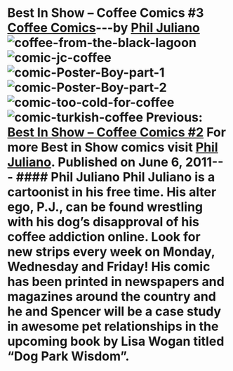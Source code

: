 # Best In Show – Coffee Comics #3 [Coffee Comics](https://ineedcoffee.com/section/coffee-comics/)---by [Phil Juliano](https://ineedcoffee.com/by/phil-juliano/)![coffee-from-the-black-lagoon](https://ineedcoffee.com/assets/coffee-from-the-black-lagoon1.DD7FR2-M_1GXtjR.webp)![comic-jc-coffee](https://ineedcoffee.com/assets/comic-jc-coffee.DRMPR6EM_WSGcc.webp)![comic-Poster-Boy-part-1](https://ineedcoffee.com/assets/comic-Poster-Boy-part-1.Cr7Uq4Gk_Z1uwzjW.webp)![comic-Poster-Boy-part-2](https://ineedcoffee.com/assets/comic-Poster-Boy-part-2.D6lNhPfa_8Lp6l.webp)![comic-too-cold-for-coffee](https://ineedcoffee.com/assets/comic-too-cold-for-coffee.K-DGUJFv_1uN1eA.webp)![comic-turkish-coffee](https://ineedcoffee.com/assets/comic-turkish-coffee.BpMuuCAd_1NJltg.webp) Previous: [Best In Show – Coffee Comics #2](https://ineedcoffee.com/best-in-show-coffee-comics-2/) For more Best in Show comics visit [Phil Juliano](http://philjulianoillustration.com/). Published on June 6, 2011--- #### Phil Juliano Phil Juliano is a cartoonist in his free time. His alter ego, P.J., can be found wrestling with his dog’s disapproval of his coffee addiction online. Look for new strips every week on Monday, Wednesday and Friday! His comic has been printed in newspapers and magazines around the country and he and Spencer will be a case study in awesome pet relationships in the upcoming book by Lisa Wogan titled “Dog Park Wisdom”.